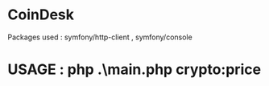 # CoinDesk

Packages used : symfony/http-client , symfony/console

# USAGE : php .\main.php crypto:price
